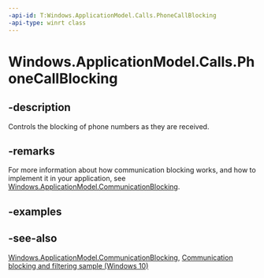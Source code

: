 ----api-id: T:Windows.ApplicationModel.Calls.PhoneCallBlocking
-api-type: winrt class
---<!-- Class syntax.public class PhoneCallBlocking --># Windows.ApplicationModel.Calls.PhoneCallBlocking## -descriptionControls the blocking of phone numbers as they are received.## -remarksFor more information about how communication blocking works, and how to implement it in your application, see [Windows.ApplicationModel.CommunicationBlocking](../windows.applicationmodel.communicationblocking/windows_applicationmodel_communicationblocking.md).## -examples## -see-also[Windows.ApplicationModel.CommunicationBlocking](../windows.applicationmodel.communicationblocking/windows_applicationmodel_communicationblocking.md), [Communication blocking and filtering sample (Windows 10)](http://go.microsoft.com/fwlink/p/?LinkId=624164)